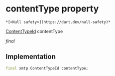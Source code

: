 


# contentType property




    *[<Null safety>](https://dart.dev/null-safety)*



[ContentTypeId](https://pub.dev/documentation/xmtp_proto/0.0.1-development/xmtp_proto/ContentTypeId-class.html) contentType
  
_<span class="feature">final</span>_






## Implementation

```dart
final xmtp.ContentTypeId contentType;
```







